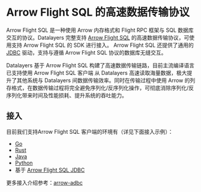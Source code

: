 # Arrow Flight SQL 的高速数据传输协议

Arrow Flight SQL 是一种使用 Arrow 内存格式和 Flight RPC 框架与 SQL 数据库交互的协议。Datalayers 完整支持 [Arrow Flight SQL](https://arrow.apache.org/docs/format/FlightSql.html#arrow-flight-sql) 的高速数据传输协议，可使用支持 Arrow Flight SQL 的 SDK 进行接入。 Arrow Flight SQL 还提供了通用的 [JDBC](https://mvnrepository.com/artifact/org.apache.arrow/flight-sql-jdbc-driver) 驱动，支持与遵循 Arrow Flight SQL 协议的数据库无缝交互。

Datalayers 基于 Arrow Flight SQL 构建了高速数据传输链路，目前主流编译语言已支持使用 Arrow Flight SQL 客户端 从 Datalayers 高速读取海量数据，极大提升了其他系统与 Datalayers 间数据传输效率。同时在传输过程中使用 Arrow 的列存格式，在数据传输过程将完全避免序列化/反序列化操作，可彻底消除序列化/反序列化带来时间及性能损耗、提升系统的吞吐能力。

## 接入

目前我们支持Arrow Flight SQL 客户端的环境有（详见下面接入示例）：

* [Go](https://github.com/datalayers-io/examples/tree/main/go)
* [Rust](https://github.com/datalayers-io/examples/tree/main/rust)
* [Java](https://github.com/datalayers-io/examples/tree/main/java)
* [Python](https://github.com/datalayers-io/examples/tree/main/python)
* 基于 [Arrow Flight SQL JDBC](https://mvnrepository.com/artifact/org.apache.arrow/flight-sql-jdbc-driver)

更多接入介绍参考：[arrow-adbc](https://github.com/apache/arrow-adbc)
